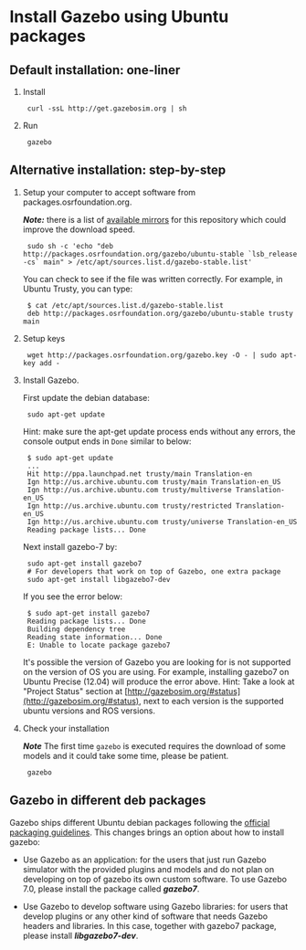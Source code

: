 # Install Gazebo using Ubuntu packages

## Default installation: one-liner

1. Install

        curl -ssL http://get.gazebosim.org | sh

2. Run

        gazebo

## Alternative installation: step-by-step

1. Setup your computer to accept software from packages.osrfoundation.org.

    ***Note:*** there is a list of [available mirrors](https://bitbucket.org/osrf/gazebo/wiki/gazebo_mirrors) for this repository which could improve the download speed.

        sudo sh -c 'echo "deb http://packages.osrfoundation.org/gazebo/ubuntu-stable `lsb_release -cs` main" > /etc/apt/sources.list.d/gazebo-stable.list'

    You can check to see if the file was written correctly. For example, in Ubuntu Trusty, you can type:
    
        $ cat /etc/apt/sources.list.d/gazebo-stable.list
        deb http://packages.osrfoundation.org/gazebo/ubuntu-stable trusty main

1. Setup keys

        wget http://packages.osrfoundation.org/gazebo.key -O - | sudo apt-key add -

1. Install Gazebo.

    First update the debian database:

        sudo apt-get update

    Hint: make sure the apt-get update process ends without any errors, the console output ends in `Done` similar to below:
  
        $ sudo apt-get update
        ...
        Hit http://ppa.launchpad.net trusty/main Translation-en            
        Ign http://us.archive.ubuntu.com trusty/main Translation-en_US
        Ign http://us.archive.ubuntu.com trusty/multiverse Translation-en_US
        Ign http://us.archive.ubuntu.com trusty/restricted Translation-en_US           
        Ign http://us.archive.ubuntu.com trusty/universe Translation-en_US             
        Reading package lists... Done   

    Next install gazebo-7 by:

        sudo apt-get install gazebo7
        # For developers that work on top of Gazebo, one extra package
        sudo apt-get install libgazebo7-dev
        
    If you see the error below:
    
        $ sudo apt-get install gazebo7
        Reading package lists... Done
        Building dependency tree       
        Reading state information... Done
        E: Unable to locate package gazebo7
        
    It's possible the version of Gazebo you are looking for is not supported on the version of OS you are using.
    For example, installing gazebo7 on Ubuntu Precise (12.04) will produce the error above.
    Hint: Take a look at "Project Status" section at [http://gazebosim.org/#status](http://gazebosim.org/#status), next to each version is the supported ubuntu versions and ROS versions.


1. Check your installation

    ***Note*** The first time `gazebo` is executed requires the download of some models and it could take some time, please be patient.

        gazebo

## Gazebo in different deb packages

Gazebo ships different Ubuntu debian packages following the [official packaging
guidelines](https://www.debian.org/doc/manuals/maint-guide/). This changes
brings an option about how to install gazebo:

 * Use Gazebo as an application: for the users that just run Gazebo simulator
   with the provided plugins and models and do not plan on developing on top of
   gazebo its own custom software. To use Gazebo 7.0, please install the package
   called ***gazebo7***.

 * Use Gazebo to develop software using Gazebo libraries: for users that
   develop plugins or any other kind of software that needs Gazebo headers and
   libraries. In this case, together with gazebo7 package, please install
   ***libgazebo7-dev***.
